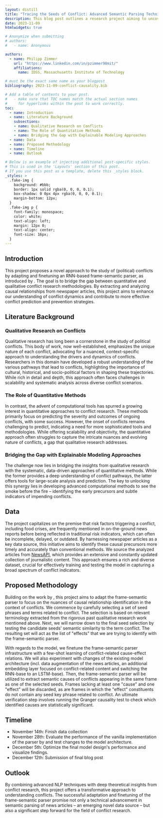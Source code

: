 ```yaml
---
layout: distill
title: "Tracing the Seeds of Conflict: Advanced Semantic Parsing Techniques for Causality Detection in News Texts"
description: This blog post outlines a research project aiming to uncover cause-effect-relationships in the sphere of (political) conflicts using a frame-semantic parser.
date: 2023-11-09
htmlwidgets: true

# Anonymize when submitting
# authors:
#   - name: Anonymous

authors:
  - name: Philipp Zimmer
    url: "https://www.linkedin.com/in/pzimmer98mit/"
    affiliations:
      name: IDSS, Massachusetts Institute of Technology

# must be the exact same name as your blogpost
bibliography: 2023-11-09-conflict-causality.bib  

# Add a table of contents to your post.
#   - make sure that TOC names match the actual section names
#     for hyperlinks within the post to work correctly.
toc:
  - name: Introduction
  - name: Literature Background
    subsections:
    - name: Qualitative Research on Conflicts
    - name: The Role of Quantitative Methods
    - name: Bridging the Gap with Explainable Modeling Approaches
  - name: Data
  - name: Proposed Methodology
  - name: Timeline
  - name: Outlook

# Below is an example of injecting additional post-specific styles.
# This is used in the 'Layouts' section of this post.
# If you use this post as a template, delete this _styles block.
_styles: >
  .fake-img {
    background: #bbb;
    border: 1px solid rgba(0, 0, 0, 0.1);
    box-shadow: 0 0px 4px rgba(0, 0, 0, 0.1);
    margin-bottom: 12px;
  }
  .fake-img p {
    font-family: monospace;
    color: white;
    text-align: left;
    margin: 12px 0;
    text-align: center;
    font-size: 16px;
  }
---
```


## Introduction

This project proposes a novel approach to the study of (political) conflicts by adapting and finetuning an RNN-based frame-semantic parser, as introduced by <d-cite key="swayamdipta2017frame"></d-cite>. 
The goal is to bridge the gap between quantitative and qualitative conflict research methodologies. 
By extracting and analyzing causal relationships from newspaper articles, this project aims to enhance our understanding of conflict dynamics and contribute to more effective conflict prediction and prevention strategies.


## Literature Background

### Qualitative Research on Conflicts

Qualitative research has long been a cornerstone in the study of political conflicts. 
This body of work, now well-established, emphasizes the unique nature of each conflict, advocating for a nuanced, context-specific approach to understanding the drivers and dynamics of conflicts. 
Researchers in this domain have developed a robust understanding of the various pathways that lead to conflicts, highlighting the importance of cultural, historical, and socio-political factors in shaping these trajectories. 
While rich in detail and depth, this approach often faces challenges in scalability and systematic analysis across diverse conflict scenarios.

### The Role of Quantitative Methods

In contrast, the advent of computational tools has spurred a growing interest in quantitative approaches to conflict research. 
These methods primarily focus on predicting the severity and outcomes of ongoing conflicts, with some success. 
However, the onset of conflicts remains challenging to predict, indicating a need for more sophisticated tools and methodologies. 
While offering scalability and objectivity, the quantitative approach often struggles to capture the intricate nuances and evolving nature of conflicts, a gap that qualitative research addresses.

### Bridging the Gap with Explainable Modeling Approaches

The challenge now lies in bridging the insights from qualitative research with the systematic, data-driven approaches of quantitative methods. 
While the former provides a deep understanding of conflict pathways, the latter offers tools for large-scale analysis and prediction. 
The key to unlocking this synergy lies in developing advanced computational methods to see the smoke before the fire – identifying the early precursors and subtle indicators of impending conflicts.


## Data

The project capitalizes on the premise that risk factors triggering a conflict, including food crises, are frequently mentioned in on-the-ground news reports before being reflected in traditional risk indicators, which can often be incomplete, delayed, or outdated. 
By harnessing newspaper articles as a key data source, this initiative aims to identify these causal precursors more timely and accurately than conventional methods. 
We source the analyzed articles from [NewsAPI](https://newsapi.org/), which provides an extensive and constantly updated collection of journalistic content. 
This approach ensures a rich and diverse dataset, crucial for effectively training and testing the model in capturing a broad spectrum of conflict indicators.


## Proposed Methodology

Building on the work by <d-cite key="swayamdipta2017frame"></d-cite>, this project aims to adapt the frame-semantic parser to focus on the nuances of causal relationship identification in the context of conflicts. 
We commence by carefully selecting a set of seed phrases and terms related to conflict. 
The selection is based on relevant terminology extracted from the rigorous past qualitative research work mentioned above. 
Next, we will narrow down to the final seed selection by testing the candidate seeds' semantic similarity to the term conflict.
The resulting set will act as the list of "effects" that we are trying to identify with the frame-semantic parser. 

With regards to the model, we finetune the frame-semantic parser infrastructure with a few-shot learning of conflict-related cause-effect relations. 
We will also experiment with changes of the existing model architecture (incl. data augmentation of the news articles, an additional embedding layer focused on conflict-related content and switching the RNN-base to an LSTM-base). 
Then, the frame-semantic parser will be utilized to extract semantic causes of conflicts appearing in the same frame as one of the selected seeds. 
Frames lacking at least one "cause" and one "effect" will be discarded, as are frames in which the "effect" constituents do not contain any seed key phrase related to conflict. 
An ultimate verification step involves running the Granger causality test to check which identified causes are statistically significant.


## Timeline

* November 14th: Finish data collection
* November 28th: Evaluate the performance of the vanilla implementation of the parser by <d-cite key="swayamdipta2017frame"></d-cite> and test changes to the model architecture.
* December 5th: Optimize the final model design's performance and visualize findings.
* December 12th: Submission of final blog post


## Outlook

By combining advanced NLP techniques with deep theoretical insights from conflict research, this project offers a transformative approach to understanding conflicts. 
The successful adaptation and finetuning of the frame-semantic parser promise not only a technical advancement in semantic parsing of news articles – an emerging novel data source – but also a significant step forward for the field of conflict research.
